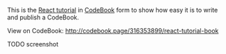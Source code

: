 This is the [React tutorial](https://reactjs.org/tutorial/tutorial.html) in [CodeBook](https://codebook.page/) form to show how easy it is to write and publish a CodeBook.

View on CodeBook: http://codebook.page/316353899/react-tutorial-book

TODO screenshot
